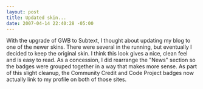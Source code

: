 ```yaml
---
layout: post
title: Updated skin...
date: 2007-04-14 22:40:28 -05:00
---
```


With the upgrade of GWB to Subtext, I thought about updating my blog to one of the newer skins. There were several in the running, but eventually I decided to keep the original skin. I think this look gives a nice, clean feel and is easy to read. As a concession, I did rearrange the "News" section so the badges were grouped together in a way that makes more sense. As part of this slight cleanup, the Community Credit and Code Project badges now actually link to my profile on both of those sites.
